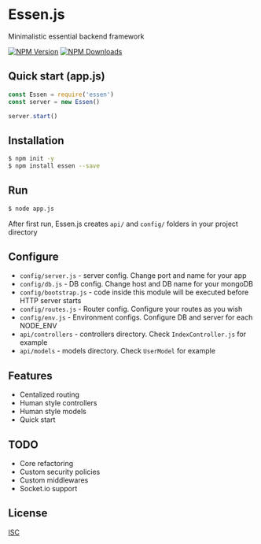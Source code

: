 # Essen.js
Minimalistic essential backend framework

[![NPM Version][npm-image]][npm-url]
[![NPM Downloads][downloads-image]][downloads-url]

## Quick start (app.js)
```javascript
const Essen = require('essen')
const server = new Essen()

server.start()
```

## Installation

```bash
$ npm init -y
$ npm install essen --save
```

## Run
```bash
$ node app.js
```
After first run, Essen.js creates `api/` and `config/` folders in your
project directory

## Configure
  * `config/server.js` - server config. Change port and name for your app  
  * `config/db.js` - DB config. Change host and DB name for your mongoDB  
  * `config/bootstrap.js` - code inside this module will be executed before HTTP server starts  
  * `config/routes.js` - Router config. Configure your routes as you wish  
  * `config/env.js` - Environment configs. Configure DB and server for each NODE_ENV
  * `api/controllers` - controllers directory. Check `IndexController.js` for example  
  * `api/models` - models directory. Check `UserModel` for example

## Features
  * Centalized routing
  * Human style controllers
  * Human style models
  * Quick start

## TODO
  * Core refactoring
  * Custom security policies
  * Custom middlewares
  * Socket.io support

## License
  [ISC](LICENSE)

[npm-image]: https://img.shields.io/npm/v/essen.svg
[npm-url]: https://npmjs.org/package/essen
[downloads-image]: https://img.shields.io/npm/dm/essen.svg
[downloads-url]: https://npmjs.org/package/essen
